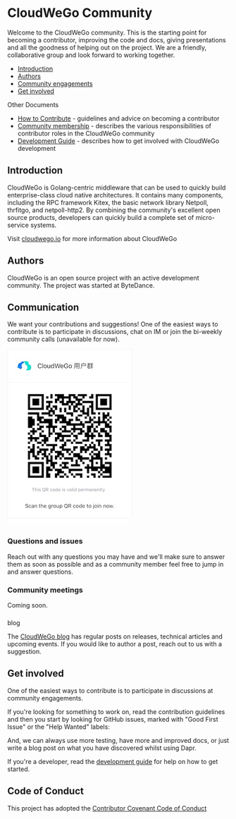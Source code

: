 # CloudWeGo Community

Welcome to the CloudWeGo community. 
This is the starting point for becoming a contributor, improving the code and docs, giving presentations and all the goodness of helping out on the project. 
We are a friendly, collaborative group and look forward to working together.

- [Introduction](https://github.com/cloudwego/community#introduction)
- [Authors](https://github.com/cloudwego/community#authors)
- [Community engagements](https://github.com/cloudwego/community#communication)
- [Get involved](https://github.com/cloudwego/community#get-involved)

Other Documents

- [How to Contribute](https://github.com/cloudwego/community/blob/master/CONTRIBUTING.md) - guidelines and advice on becoming a contributor
- [Community membership](https://github.com/cloudwego/community/blob/master/COMMUNITY_MEMBERSHIP.md) - describes the various responsibilities of contributor roles in the CloudWeGo community
- [Development Guide](https://www.cloudwego.io/docs/getting-started/) - describes how to get involved with CloudWeGo development

## Introduction

CloudWeGo is Golang-centric middleware that can be used to quickly build enterprise-class cloud native architectures. 
It contains many components, including the RPC framework Kitex, the basic network library Netpoll, thrfitgo, and netpoll-http2. 
By combining the community's excellent open source products, developers can quickly build a complete set of micro-service systems.

Visit [cloudwego.io](https://cloudwego.io) for more information about CloudWeGo

## Authors

CloudWeGo is an open source project with an active development community. 
The project was started at ByteDance.

## Communication

We want your contributions and suggestions! 
One of the easiest ways to contribute is to participate in discussions, chat on IM or join the bi-weekly community calls (unavailable for now).

![LarkGroup](img/lark_group.png)

### Questions and issues

Reach out with any questions you may have and we'll make sure to answer them as soon as possible and as a community member feel free to jump in and answer questions.

### Community meetings

Coming soon.

### 

blog

The [CloudWeGo blog](https://www.cloudwego.io/blog/) has regular posts on releases, technical articles and upcoming events. 
If you would like to author a post, reach out to us with a suggestion.

## Get involved

One of the easiest ways to contribute is to participate in discussions at community engagements.

If you're looking for something to work on, read the contribution guidelines and then you start by looking for GitHub issues, marked with "Good First Issue" or the "Help Wanted" labels:

And, we can always use more testing, have more and improved docs, or just write a blog post on what you have discovered whilst using Dapr.

If you're a developer, read the [development guide](https://www.cloudwego.io/docs/getting-started/) for help on how to get started.

## Code of Conduct

This project has adopted the [Contributor Covenant Code of Conduct](https://github.com/cloudwego/community/blob/master/CODE_OF_CONDUCT.md)
